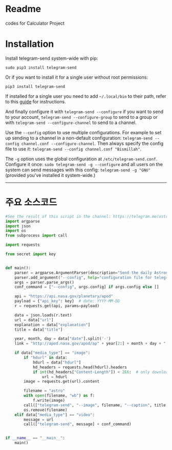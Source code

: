 # Readme
codes for Calculator Project
# Installation

Install telegram-send system-wide with pip:
``` shell
sudo pip3 install telegram-send
```

Or if you want to install it for a single user without root permissions:
``` shell
pip3 install telegram-send
```

If installed for a single user you need to add `~/.local/bin` to their path,
refer to this [guide][] for instructions.

And finally configure it with `telegram-send --configure` if you want to send to
your account, `telegram-send --configure-group` to send to a group or with
`telegram-send --configure-channel` to send to a channel.

Use the `--config` option to use multiple configurations. For example to set up
sending to a channel in a non-default configuration: `telegram-send --config
channel.conf --configure-channel`. Then always specify the config file to use
it: `telegram-send --config channel.conf "Bismillah"`.

The `-g` option uses the global configuration at `/etc/telegram-send.conf`.
Configure it once: `sudo telegram-send -g --configure` and all users on the
system can send messages with this config: `telegram-send -g "GNU"` (provided
you've installed it system-wide.)

[guide]: https://www.rahielkasim.com/installing-programs-from-non-system-package-managers-without-sudo/
---
# 주요 소스코드  
```python  
#See the result of this script in the channel: https://telegram.me/astropod
import argparse
import json
import os
from subprocess import call

import requests

from secret import key


def main():
    parser = argparse.ArgumentParser(description="Send the daily Astronomy Picture of the Day.")
    parser.add_argument("--config", help="configuration file for telegram-send", type=str)
    args = parser.parse_args()
    conf_command = ["--config", args.config] if args.config else []

    api = "https://api.nasa.gov/planetary/apod"
    payload = {"api_key": key}  # date: YYYY-MM-DD
    r = requests.get(api, params=payload)

    data = json.loads(r.text)
    url = data["url"]
    explanation = data["explanation"]
    title = data["title"]

    year, month, day = data["date"].split('-')
    link = "http://apod.nasa.gov/apod/ap" + year[2:] + month + day + ".html"

    if data["media_type"] == "image":
        if "hdurl" in data:
            hdurl = data["hdurl"]
            hd_headers = requests.head(hdurl).headers
            if int(hd_headers["Content-Length"]) < 2E6:  # only download HD images under 2 MB
                url = hdurl
        image = requests.get(url).content

        filename = "astro"
        with open(filename, "wb") as f:
            f.write(image)
        call(["telegram-send", "--image", filename, "--caption", title + " - " + link] + conf_command)
        os.remove(filename)
    elif data["media_type"] == "video":
        message = url
        call(["telegram-send", message] + conf_command)


if __name__ == "__main__":
    main()

```

